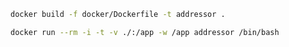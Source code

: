 ``` sh
docker build -f docker/Dockerfile -t addressor .
```

``` sh
docker run --rm -i -t -v ./:/app -w /app addressor /bin/bash
```
